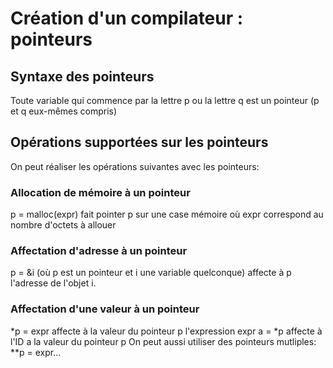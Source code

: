 # Création d'un compilateur : pointeurs

## Syntaxe des pointeurs

Toute variable qui commence par la lettre p ou la lettre q est un pointeur (p et q eux-mêmes compris)

## Opérations supportées sur les pointeurs

On peut réaliser les opérations suivantes avec les pointeurs:


### Allocation de mémoire à un pointeur
p = malloc(expr) fait pointer p sur une case mémoire où expr correspond au nombre d'octets à allouer

### Affectation d'adresse à un pointeur
p = &i (où p est un pointeur et i une variable quelconque) affecte à p l'adresse de l'objet i.

### Affectation d'une valeur à un pointeur
\*p = expr affecte à la valeur du pointeur p l'expression expr
a = \*p affecte à l'ID a la valeur du pointeur p
On peut aussi utiliser des pointeurs mutliples: \*\*p = expr...

